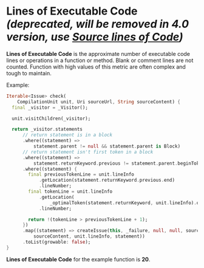 # Lines of Executable Code *(**deprecated**, will be removed in 4.0 version, use **[Source lines of Code](https://github.com/dart-code-checker/dart-code-metrics/blob/master/doc/metrics/source-lines-of-code.md)**)*

**Lines of Executable Code** is the approximate number of executable code lines or operations in a function or method. Blank or comment lines are not counted. Function with high values of this metric are often complex and tough to maintain.

Example:

```dart
Iterable<Issue> check(
    CompilationUnit unit, Uri sourceUrl, String sourceContent) {
  final _visitor = _Visitor();

  unit.visitChildren(_visitor);

  return _visitor.statements
      // return statement is in a block
      .where((statement) =>
          statement.parent != null && statement.parent is Block)
      // return statement isn't first token in a block
      .where((statement) =>
          statement.returnKeyword.previous != statement.parent.beginToken)
      .where((statement) {
        final previousTokenLine = unit.lineInfo
            .getLocation(statement.returnKeyword.previous.end)
            .lineNumber;
        final tokenLine = unit.lineInfo
            .getLocation(
                _optimalToken(statement.returnKeyword, unit.lineInfo).offset)
            .lineNumber;

        return !(tokenLine > previousTokenLine + 1);
      })
      .map((statement) => createIssue(this, _failure, null, null, sourceUrl,
          sourceContent, unit.lineInfo, statement))
      .toList(growable: false);
}
```

**Lines of Executable Code** for the example function is **20**.
